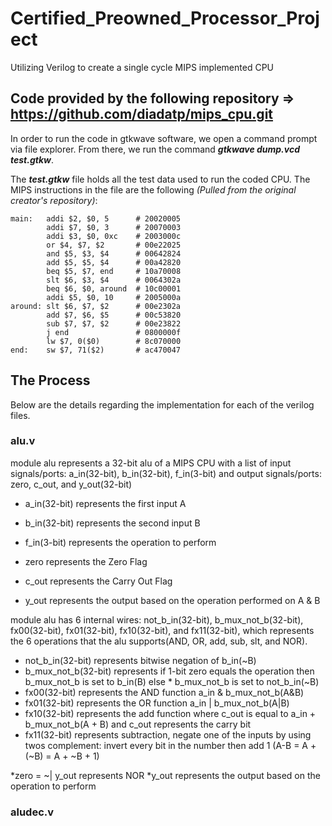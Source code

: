 # Certified_Preowned_Processor_Project
Utilizing Verilog to create a single cycle MIPS implemented CPU


## Code provided by the following repository => https://github.com/diadatp/mips_cpu.git

In order to run the code in gtkwave software, we open a command prompt via file explorer. From there, we run the command ***gtkwave dump.vcd test.gtkw***.

The ***test.gtkw*** file holds all the test data used to run the coded CPU. The MIPS instructions in the file are the following *(Pulled from the original creator's repository)*:

```
main:	addi $2, $0, 5		# 20020005
		addi $7, $0, 3		# 20070003
		addi $3, $0, 0xc	# 2003000c
		or $4, $7, $2		# 00e22025
		and $5, $3, $4		# 00642824
		add $5, $5, $4		# 00a42820
		beq $5, $7, end		# 10a70008
		slt $6, $3, $4		# 0064302a
		beq $6, $0, around	# 10c00001
		addi $5, $0, 10		# 2005000a
around:	slt $6, $7, $2		# 00e2302a
		add $7, $6, $5		# 00c53820
		sub $7, $7, $2		# 00e23822
		j end				# 0800000f
		lw $7, 0($0)		# 8c070000
end:	sw $7, 71($2)		# ac470047
```

## The Process
Below are the details regarding the implementation for each of the verilog files.

### alu.v
module alu represents a 32-bit alu of a MIPS CPU with a list of input signals/ports: a_in(32-bit), b_in(32-bit), f_in(3-bit) and output signals/ports: zero, c_out, and y_out(32-bit)

* a_in(32-bit) represents the first input A
* b_in(32-bit) represents the second input B
* f_in(3-bit)  represents the operation to perform

* zero represents the Zero Flag
* c_out represents the Carry Out Flag
* y_out represents the output based on the operation performed on A & B

module alu has 6 internal wires: not_b_in(32-bit), b_mux_not_b(32-bit), fx00(32-bit), fx01(32-bit), fx10(32-bit), and fx11(32-bit), which represents the 6 operations that the alu supports(AND, OR, add, sub, slt, and NOR). 

* not_b_in(32-bit) represents bitwise negation of b_in(~B)
* b_mux_not_b(32-bit) represents if 1-bit zero equals the operation then b_mux_not_b is set to b_in(B) else * b_mux_not_b is set to not_b_in(~B)
* fx00(32-bit) represents the AND function a_in & b_mux_not_b(A&B)
* fx01(32-bit) represents the OR function a_in | b_mux_not_b(A|B)
* fx10(32-bit) represents the add function where c_out is equal to a_in + b_mux_not_b(A + B) and c_out represents the carry bit 
* fx11(32-bit) represents subtraction, negate one of the inputs by using twos complement: invert every bit in the number then add 1 (A-B = A +(~B) = A + ~B + 1)

*zero = ~| y_out represents NOR
*y_out represents the output based on the operation to perform

### aludec.v
